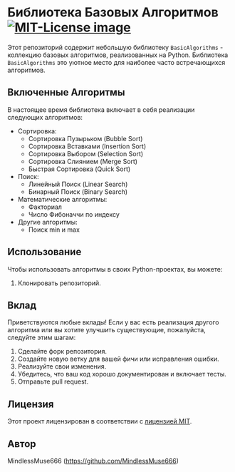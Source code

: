 # Библиотека Базовых Алгоритмов <a href="https://opensource.org/licenses/MIT"><img src="https://img.shields.io/badge/License-MIT-yellow.svg" alt="MIT-License image"></a>

Этот репозиторий содержит небольшую библиотеку `BasicAlgorithms` - коллекцию базовых алгоритмов, реализованных на Python. Библиотека `BasicAlgorithms` это уютное место для наиболее часто встречающихся алгоритмов.

## Включенные Алгоритмы

В настоящее время библиотека включает в себя реализации следующих алгоритмов:

- Сортировка:
    - Сортировка Пузырьком (Bubble Sort)
    - Сортировка Вставками (Insertion Sort)
    - Сортировка Выбором (Selection Sort)
    - Сортировка Слиянием (Merge Sort)
    - Быстрая Сортировка (Quick Sort)
- Поиск:
    - Линейный Поиск (Linear Search)
    - Бинарный Поиск (Binary Search)
- Математические алгоритмы:
    - Факториал
    - Число Фибоначчи по индексу
- Другие алгоритмы:
    - Поиск min и max 

## Использование

Чтобы использовать алгоритмы в своих Python-проектах, вы можете:

1. Клонировать репозиторий.


## Вклад

Приветствуются любые вклады! Если у вас есть реализация другого алгоритма или вы хотите улучшить существующие, пожалуйста, следуйте этим шагам:

1.  Сделайте форк репозитория.
2.  Создайте новую ветку для вашей фичи или исправления ошибки.
3.  Реализуйте свои изменения.
4.  Убедитесь, что ваш код хорошо документирован и включает тесты.
5.  Отправьте pull request.

## Лицензия

Этот проект лицензирован в соответствии с [лицензией MIT](LICENSE).

## Автор

MindlessMuse666 (https://github.com/MindlessMuse666)
